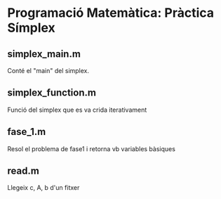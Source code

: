 # Programació Matemàtica: Pràctica Símplex
## simplex_main.m
Conté el "main" del simplex.
## simplex_function.m
Funció del simplex que es va crida iterativament
## fase_1.m 
Resol el problema de fase1 i retorna vb variables bàsiques
## read.m
Llegeix c, A, b d'un fitxer

